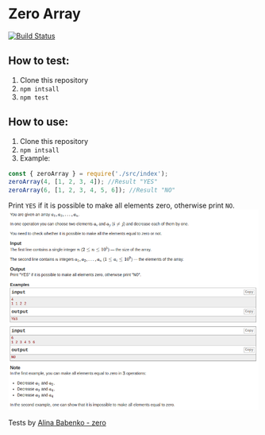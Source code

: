 # Zero Array

[![Build Status](https://travis-ci.com/boivlad/zero-array.svg?branch=feature%2FMSVLAD-76)](https://travis-ci.com/boivlad/zero-array)
## How to test:
1. Clone this repository
2. `npm intsall`
3. `npm test`
## How to use:
1. Clone this repository
2. `npm intsall`
3. Example:
```javascript
const { zeroArray } = require('./src/index');
zeroArray(4, [1, 2, 3, 4]); //Result "YES"
zeroArray(6, [1, 2, 3, 4, 5, 6]); //Result "NO"
```
Print `YES` if it is possible to make all elements zero, otherwise print `NO`.
![Task](./task.png)

Tests by [Alina Babenko - zero](https://github.com/linababenko/zero)
